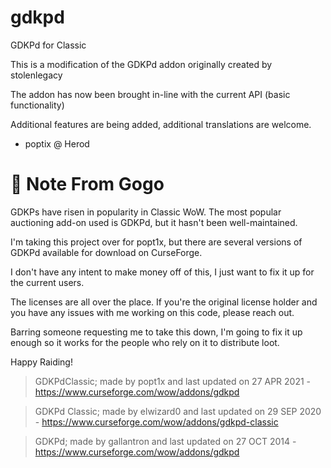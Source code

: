 # gdkpd
GDKPd for Classic

This is a modification of the GDKPd addon originally created by stolenlegacy

The addon has now been brought in-line with the current API (basic functionality)

Additional features are being added, additional translations are welcome. 

- poptix @ Herod



# 🤑 Note From Gogo

GDKPs have risen in popularity in Classic WoW. The most popular auctioning add-on used is GDKPd, but it hasn't been well-maintained.

I'm taking this project over for popt1x, but there are several versions of GDKPd available for download on CurseForge.

I don't have any intent to make money off of this, I just want to fix it up for the current users.

The licenses are all over the place. If you're the original license holder and you have any issues with me working on this code, please reach out.

Barring someone requesting me to take this down, I'm going to fix it up enough so it works for the people who rely on it to distribute loot.

Happy Raiding!


> GDKPdClassic; made by popt1x and last updated on 27 APR 2021 - https://www.curseforge.com/wow/addons/gdkpd

> GDKPd Classic; made by elwizard0 and last updated on 29 SEP 2020 - https://www.curseforge.com/wow/addons/gdkpd-classic

> GDKPd; made by gallantron and last updated on 27 OCT 2014 - https://www.curseforge.com/wow/addons/gdkpd
